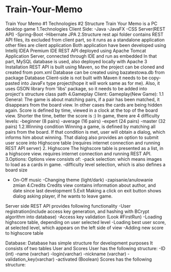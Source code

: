 # Train-Your-Memo
Train Your Memo 
#1 Technologies
#2 Structure
Train Your Memo is a PC desktop game
1.Technologies
Client Side:
-Java
-JavaFX
-CSS
Server(REST API)
-Spring-Boot
-Hibernate JPA
2.Structure
rest api folder contains REST API files, its excluded from client part, so it runs as a standalone application
other files are client application
Both application have been developed using Intellij IDEA Premium IDE
REST API deployed using Apache Tomcat Application Server, connected through IDE and run as embedded
In that part, MySQL database is used, also deployed locally with Apache
3 Installation
REST API is built using Maven, so the project can be cloned and created from pom.xml
Database can be created using bazatestowa.db from package Database
Client-side is not built with Maven it needs to be copy-pasted into JavaFx type project(hope it will work same as for me). Also, it uses GSON library from 'libs' package, so it needs to be added into project's structure class path
4.Gameplay
Client:
Gameplay(New Game):
1.1 General:
The game is about matching pairs, if a pair has been matched, it disappears from the board view. In other cases the cards are being hidden again.
Score is defined by time, viewed in a clock at the top of the board view. Shorter the time, better the score is :)
In game, there are 4 difficulty levels:
  -beginner (8 pairs)
  -average (16 pairs)
  -expert (24 pairs)
  -master (32 pairs)
1.2.Winning condition
Winning a game, is defined by matching all pairs from the board. If that condition is met, user will obtain a dialog, which informs him about winning.
That dialog also provides an option to submit user score into Highscore table (requires internet connection and running REST API server)
2. Highscore
The highscore table is presented as a list, in a highscore view. requires internet connection and running REST API.
3.Options:
Options view consists of:
-pack selection: which means images to load as a cards in game.
-difficulty level selection, which is also defines a board size 
- On-Off music 
-Changing theme (light/dark)
-zapisanie/anulowanie zmian
4.Credits 
Credits view contains information about author, and date since last development
5.Exit 
Making a click on exit button shows dialog asking player, if he wants to leave game.

Server side
REST API provides following functionality
-User registration(include access key generation, and hashing with BCrypt algorithm into database)
-Access key validation (Look #FirstRun)
-Loading highscore table, depending on user selected level
-Loading best user score, at selected level, which appears on the left side of view
-Adding new score to highscore table

Database:
Database has simple structure for development purposes
It consists of two tables User and Scores
User has the following structure:
-ID (int)
-name (varchar)
-login(varchar)
-nickname (varchar)
-validation_key(varchar)
-activated (Boolean)
Scores has the following structure:




